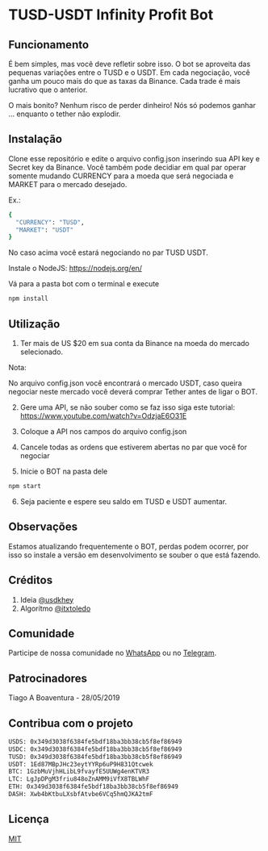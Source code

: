 # TUSD-USDT Infinity Profit Bot

## Funcionamento

É bem simples, mas você deve refletir sobre isso. O bot se aproveita das pequenas variações entre o TUSD e o USDT. Em cada negociação, você ganha um pouco mais do que as taxas da Binance. Cada trade é mais lucrativo que o anterior.

O mais bonito? Nenhum risco de perder dinheiro! Nós só podemos ganhar ... enquanto o tether não explodir.

## Instalação

Clone esse repositório e edite o arquivo config.json inserindo sua API key e Secret key da Binance.
Você também pode decidiar em qual par operar somente mudando CURRENCY para a moeda que será negociada e MARKET para o mercado desejado. 

Ex.: 

```bash
{
  "CURRENCY": "TUSD", 
  "MARKET": "USDT"
}
```
No caso acima você estará negociando no par TUSD USDT.

Instale o NodeJS: https://nodejs.org/en/

Vá para a pasta bot com o terminal e execute

```bash
npm install
```

## Utilização

1. Ter mais de US $20 em sua conta da Binance na moeda do mercado selecionado. 

Nota:

No arquivo config.json você encontrará o mercado USDT, caso queira negociar neste mercado você deverá comprar Tether antes de ligar o BOT.

2. Gere uma API, se não souber como se faz isso siga este tutorial: https://www.youtube.com/watch?v=OdzjaE6O31E

3. Coloque a API nos campos do arquivo config.json

4. Cancele todas as ordens que estiverem abertas no par que você for negociar

5. Inicie o BOT na pasta dele

```bash
npm start
```

6. Seja paciente e espere seu saldo em TUSD e USDT aumentar.

## Observações
Estamos atualizando frequentemente o BOT, perdas podem ocorrer, por isso so instale a versão em desenvolvimento se souber o que está fazendo.

## Créditos
1. Ideia [@usdkhey](https://github.com/usdkhey)
2. Algorítmo [@itxtoledo](https://github.com/itxtoledo)

## Comunidade
Participe de nossa comunidade no [WhatsApp](https://chat.whatsapp.com/KxB0etimVPQL3ncEn8u7tO)
ou no [Telegram](https://t.me/bitragem).

## Patrocinadores
Tiago A Boaventura - 28/05/2019

## Contribua com o projeto
```bash
USDS: 0x349d3038f6384fe5bdf18ba3bb38cb5f8ef86949
USDC: 0x349d3038f6384fe5bdf18ba3bb38cb5f8ef86949
TUSD: 0x349d3038f6384fe5bdf18ba3bb38cb5f8ef86949
USDT: 1Ed87MBpJHc23eytYYRp6uP9H831Qtcwek
BTC: 1GzbMuVjhHLibL9fvayfE5UUWg4enKTVR3
LTC: LgJpDPgM3friu848oZnAMM9iVfX8TBLWhF
ETH: 0x349d3038f6384fe5bdf18ba3bb38cb5f8ef86949
DASH: Xwb4bKtbuLXsbfAtvbe6VCq5hmQJKA2tmF
```

## Licença
[MIT](https://choosealicense.com/licenses/mit/)
